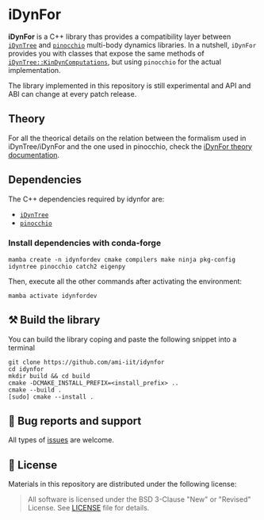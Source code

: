 # iDynFor

**iDynFor** is a C++ library thas provides a compatibility layer between [`iDynTree`](https://github.com/robotology/idyntree) and [`pinocchio`](https://github.com/stack-of-tasks/pinocchio) multi-body dynamics libraries. In a nutshell, `iDynFor` provides you with classes that expose
the same methods of [`iDynTree::KinDynComputations`](https://robotology.github.io/idyntree/classiDynTree_1_1KinDynComputations.html), but using `pinocchio` for the actual implementation.

The library implemented in this repository is still experimental and API and ABI can change at every patch release.

## Theory

For all the theorical details on the relation between the formalism used in iDynTree/iDynFor and the one used in pinocchio, check the [iDynFor theory documentation](./doc/theory_background.md).

## Dependencies

The C++ dependencies required by idynfor are:
* [`iDynTree`](https://github.com/robotology/idyntree)
* [`pinocchio`](https://github.com/stack-of-tasks/pinocchio)

### Install dependencies with conda-forge

~~~
mamba create -n idynfordev cmake compilers make ninja pkg-config idyntree pinocchio catch2 eigenpy
~~~

Then, execute all the other commands after activating the environment:
~~~
mamba activate idynfordev
~~~

## ⚒️ Build the library

You can build the library coping and paste the following snippet into a terminal
```console
git clone https://github.com/ami-iit/idynfor
cd idynfor
mkdir build && cd build
cmake -DCMAKE_INSTALL_PREFIX=<install_prefix> ..
cmake --build .
[sudo] cmake --install .
```

## 🐛 Bug reports and support

All types of [issues](https://github.com/ami-iit/idynfor/issues/new) are welcome.

## 📝 License

Materials in this repository are distributed under the following license:

> All software is licensed under the BSD 3-Clause "New" or "Revised" License. See [LICENSE](https://github.com/GiulioRomualdi/meshcat-cpp/blob/master/LICENSE) file for details.
